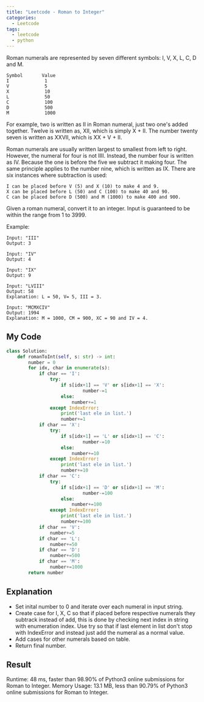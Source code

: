 ```yaml
---
title: "Leetcode - Roman to Integer"
categories:
  - Leetcode
tags:
  - leetcode
  - python
---
```

Roman numerals are represented by seven different symbols: I, V, X, L, C, D and M.
```
Symbol       Value
I             1
V             5
X             10
L             50
C             100
D             500
M             1000
```
For example, two is written as II in Roman numeral, just two one's added together. Twelve is written as, XII, which is simply X + II. The number twenty seven is written as XXVII, which is XX + V + II.

Roman numerals are usually written largest to smallest from left to right. However, the numeral for four is not IIII. Instead, the number four is written as IV. Because the one is before the five we subtract it making four. The same principle applies to the number nine, which is written as IX. There are six instances where subtraction is used:

    I can be placed before V (5) and X (10) to make 4 and 9.
    X can be placed before L (50) and C (100) to make 40 and 90.
    C can be placed before D (500) and M (1000) to make 400 and 900.

Given a roman numeral, convert it to an integer. Input is guaranteed to be within the range from 1 to 3999.

Example:

```
Input: "III"
Output: 3
```
```
Input: "IV"
Output: 4
```
```
Input: "IX"
Output: 9
```
```
Input: "LVIII"
Output: 58
Explanation: L = 50, V= 5, III = 3.
```
```
Input: "MCMXCIV"
Output: 1994
Explanation: M = 1000, CM = 900, XC = 90 and IV = 4.
```

## My Code

```python
class Solution:
    def romanToInt(self, s: str) -> int:
        number = 0
        for idx, char in enumerate(s):
            if char == 'I':
                try:
                    if s[idx+1] == 'V' or s[idx+1] == 'X':
                            number-=1
                    else:
                        number+=1
                except IndexError:
                    print('last ele in list.')
                    number+=1
            if char == 'X':
                try:
                    if s[idx+1] == 'L' or s[idx+1] == 'C':
                            number-=10
                    else:
                        number+=10
                except IndexError:
                    print('last ele in list.')
                    number+=10
            if char == 'C':
                try:
                    if s[idx+1] == 'D' or s[idx+1] == 'M':
                            number-=100
                    else:
                        number+=100
                except IndexError:
                    print('last ele in list.')
                    number+=100
            if char == 'V':
                number+=5
            if char == 'L':
                number+=50
            if char == 'D':
                number+=500
            if char == 'M':
                number+=1000
        return number
```

## Explanation

* Set inital number to 0 and iterate over each numeral in input string.
* Create case for I, X, C so that if placed before respective numerals they subtrack instead of add, this is done by checking next index in string with enumeration index.  Use try so that if last element in list don't stop with IndexError and instead just add the numeral as a normal value.
* Add cases for other numerals based on table.
* Return final number.

## Result

Runtime: 48 ms, faster than 98.90% of Python3 online submissions for Roman to Integer.
Memory Usage: 13.1 MB, less than 90.79% of Python3 online submissions for Roman to Integer.

